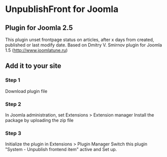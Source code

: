 # UnpublishFront for Joomla
## Plugin for Joomla 2.5
This plugin unset frontpage status on articles, after x days from created, published or last modify date.
Based on  Dmitry V. Smirnov plugin for Joomla 1.5 (http://www.joomlatune.ru)

## Add it to your site

### Step 1

Download plugin file

### Step 2

In Joomla administration, set Extensions > Extension manager
Install the package by uploading the zip file

### Step 3

Initialize the plugin in Extensions > Plugin Manager
Switch this plugin "System - Unpublish frontend item" active and Set up.